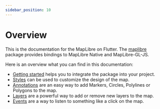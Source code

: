 ```yaml
---
sidebar_position: 10
---
```


# Overview

This is the documentation for the MapLibre on Flutter.
The [maplibre](https://pub.dev/packages/maplibre) package provides bindings to
MapLibre Native and MapLibre-GL-JS.

Here is an overview what you can find in this documentation:

- [Getting started](../getting-started/add-dependency) helps you to integrate the
  package into your project.
- [Styles](../styles) can be used to customize the design of the map.
- [Annotations](../category/annotations) are an easy way to add Markers, Circles,
  Polylines or Polygons to the map.
- [Layers](../category/layers) are a powerful way to add or remove new layers to
  the map.
- [Events](../events) are a way to listen to something like a click on the map.

